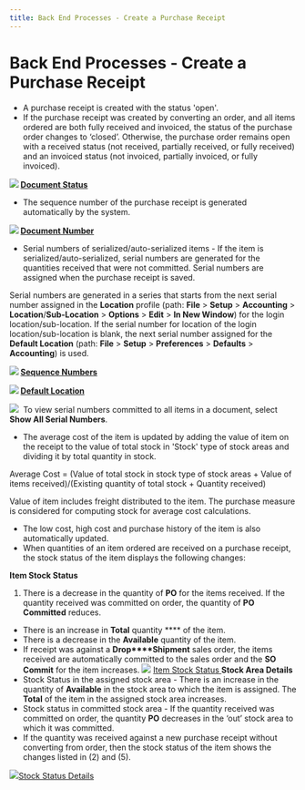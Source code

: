 ```yaml
---
title: Back End Processes - Create a Purchase Receipt
---
```


# Back End Processes - Create a Purchase Receipt

- A purchase  receipt is created with the status 'open'.
- If the purchase  receipt was created by converting an order, and all items ordered are  both fully received and invoiced, the status of the purchase order changes  to ‘closed’. Otherwise, the purchase order remains open with a received  status (not received, partially received, or fully received) and an invoiced  status (not invoiced, partially invoiced, or fully invoiced).



**![]({{site.pp_baseurl}}/img/lens.gif) [Document  Status]({{site.pp_baseurl}}/purc-proc/doc-profile/contents/document-information/document_status.html)**

- The sequence  number of the purchase receipt is generated automatically by the system.



**![]({{site.pp_baseurl}}/img/lens.gif) [Document  Number]({{site.pp_baseurl}}/purc-proc/doc-profile/contents/document-information/document_number.html)**

- Serial numbers  of serialized/auto-serialized items - If the item is serialized/auto-serialized,  serial numbers are generated for the quantities received that were not  committed. Serial numbers are assigned when the purchase receipt is saved.



Serial numbers are generated in a series  that starts from the next serial number assigned in the **Location**  profile (path: **File** > **Setup** > **Accounting**  > **Location**/**Sub-Location**  > **Options** > **Edit**  > **In New Window**) for the login  location/sub-location. If the serial number for location of the login  location/sub-location is blank, the next serial number assigned for the  **Default Location** (path: **File** > **Setup**  > **Preferences** > **Defaults**  > **Accounting**) is used.


**![]({{site.pp_baseurl}}/img/lens.gif) [Sequence  Numbers]({{site.sc_chm}}/misc/sequence_numbers_departments.html)**


**![]({{site.pp_baseurl}}/img/lens.gif) [Default  Location]({{site.sc_chm}}/misc/default_location.html)**


![]({{site.pp_baseurl}}/img/note.gif)  To  view serial numbers committed to all items in a document, select **Show All Serial Numbers**.

- The average  cost of the item is updated by adding the value of item on the receipt  to the value of total stock in 'Stock' type of stock areas and dividing  it by total quantity in stock.



Average Cost = (Value of total stock in stock  type of stock areas + Value of items received)/(Existing quantity of total  stock + Quantity received)


Value of item includes freight distributed  to the item. The purchase measure is considered for computing stock for  average cost calculations.

- The low cost,  high cost and purchase history of the item is also automatically updated.
- When quantities  of an item ordered are received on a purchase receipt, the stock status  of the item displays the following changes:



**Item Stock 
 Status**

1. There is a  decrease in the quantity of **PO**  for the items received. If the quantity received was committed on order,  the quantity of **PO** **Committed**  reduces.
- There is an  increase in **Total** quantity **** of the item.
- There is a  decrease in the **Available** quantity  of the item.
- If receipt was against a **Drop****Shipment** sales order, the items  received are automatically committed to the sales order and the **SO** **Commit**  for the item increases.
    ![]({{site.pp_baseurl}}/img/lens.gif) [Item  Stock Status ]({{site.mi_chm}}/misc/columns_in_the_item_stock_status_dialog_box.html)
    **Stock 
 Area Details**
- Stock Status  in the assigned stock area - There is an increase in the quantity of **Available** in the stock area to which  the item is assigned. The **Total**  of the item in the assigned stock area increases.
- Stock status  in committed stock area - If the quantity received was committed on order,  the quantity **PO** decreases in the  ‘out’ stock area to which it was committed.
- If the quantity  was received against a new purchase receipt without converting from order,  then the stock status of the item shows the changes listed in (2) and  (5).



![]({{site.pp_baseurl}}/img/lens.gif)[Stock  Status Details]({{site.mi_chm}}/misc/stock_status_details_section.html)
